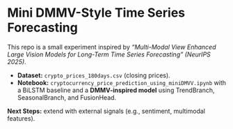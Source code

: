 # Mini DMMV-Style Time Series Forecasting  

This repo is a small experiment inspired by *“Multi-Modal View Enhanced Large Vision Models for Long-Term Time Series Forecasting” (NeurIPS 2025)*.  

- **Dataset:** `crypto_prices_180days.csv` (closing prices).  
- **Notebook:** `cryptocurrency_price_prediction_using_miniDMVV.ipynb` with a BiLSTM baseline and a **DMMV-inspired model** using TrendBranch, SeasonalBranch, and FusionHead.  

**Next Steps:** extend with external signals (e.g., sentiment, multimodal features).
